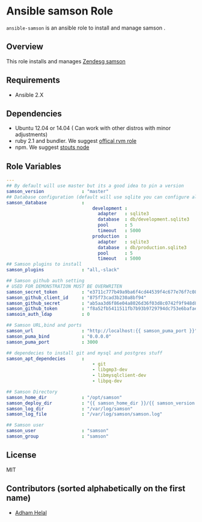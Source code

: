 # Ansible samson Role

`ansible-samson` is an ansible role to install and manage samson .


## Overview
This role installs and manages [Zendesg samson](https://github.com/zendesk/samson)

Requirements
------------

 - Ansible 2.X 
 
Dependencies
-----------
* Ubuntu 12.04 or 14.04 ( Can work with other distros with minor adjustments)
* ruby 2.1 and bundler. We suggest [offical rvm role](https://github.com/rvm/rvm1-ansible)
* npm. We suggest [stouts node](https://github.com/Stouts/Stouts.nodejs)


Role Variables
--------------
```yaml
---
## By default will use master but its a good idea to pin a version
samson_version              : "master" 
## Database configuration (default will use sqlite you can configure also use mysql or postgresql)
samson_database             :
                                development :
                                  adapter   : sqlite3
                                  database  : db/development.sqlite3
                                  pool      : 5
                                  timeout   : 5000
                                production  :
                                  adapter   : sqlite3
                                  database  : db/production.sqlite3
                                  pool      : 5
                                  timeout   : 5000
## Samson plugins to install
samson_plugins              : "all,-slack"

## Samson github auth setting
# USED FOR DEMONSTRATION MUST BE OVERWRITEN
samson_secret_token         : "e3711c777b49a9ba6f4cd44539f4c677e76f7c08c346875e50b11119c61839d385b2709f1fd8ac2d899b32dc818d1459b265cff91f6dcc635406a473cd903f4a"
samson_github_client_id     : "875f73cad3b230a8bf94"
samson_github_secret        : "ab5aa3d6f86e04a8026d36f03d8c0742f9f948d8"
samson_github_token         : "f8a52fb5411511fb7b93b9729794dc753e6bafae"
samsoin_auth_ldap           : 0

## Samson URL,bind and ports
samson_url                  : "http://localhost:{{ samson_puma_port }}"
samson_puma_bind            : "0.0.0.0"
samson_puma_port            : 3000

## dependecies to install git and mysql and postgres stuff 
samson_apt_dependecies      :
                                - git
                                - libgmp3-dev
                                - libmysqlclient-dev
                                - libpq-dev

## Samson Directory
samson_home_dir             : "/opt/samson"
samson_deploy_dir           : "{{ samson_home_dir }}/{{ samson_version }}"
samson_log_dir              : "/var/log/samson"
samson_log_file             : "/var/log/samson/samson.log"

## Samson user
samson_user                 : "samson"
samson_group                : "samson"

```

License
-------
MIT


Contributors (sorted alphabetically on the first name)
------------------
* [Adham Helal](https://github.com/ahelal)


